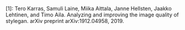 

<!--
 * @version:
 * @Author:  StevenJokess https://github.com/StevenJokess
 * @Date: 2020-10-07 16:36:10
 * @LastEditors:  StevenJokess https://github.com/StevenJokess
 * @LastEditTime: 2020-10-07 16:36:50
 * @Description:
 * @TODO::
 * @Reference:
-->

[1]: Tero Karras, Samuli Laine, Miika Aittala, Janne Hellsten, Jaakko Lehtinen, and Timo Aila. Analyzing and improving the image quality of stylegan. arXiv preprint arXiv:1912.04958, 2019.
